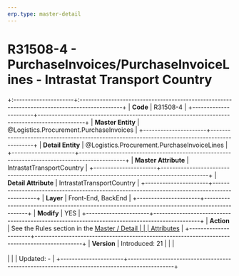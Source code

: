```yaml
---
erp.type: master-detail
---
```


# R31508-4 - PurchaseInvoices/PurchaseInvoiceLines - Intrastat Transport Country
+:---------------------+:---------------------------------------------------------------------------------------------+
| **Code**             | R31508-4                                                                                     |
+----------------------+----------------------------------------------------------------------------------------------+
| **Master Entity**    | @Logistics.Procurement.PurchaseInvoices                                                      |
+----------------------+----------------------------------------------------------------------------------------------+
| **Detail Entity**    | @Logistics.Procurement.PurchaseInvoiceLines                                                  |
+----------------------+----------------------------------------------------------------------------------------------+
| **Master Attribute** | IntrastatTransportCountry                                                                    |
+----------------------+----------------------------------------------------------------------------------------------+
| **Detail Attribute** | IntrastatTransportCountry                                                                    |
+----------------------+----------------------------------------------------------------------------------------------+
| **Layer**            | Front-End, BackEnd                                                                           |
+----------------------+----------------------------------------------------------------------------------------------+
| **Modify**           | YES                                                                                          |
+----------------------+----------------------------------------------------------------------------------------------+
| **Action**           | See the Rules section in the [Master / Detail                                                |
|                      | Attributes](xref:master-detail)                                                              |
+----------------------+----------------------------------------------------------------------------------------------+
| **Version**          | Introduced: 21                                                                               |
|                      | <br/><br/>                                                                                   |
|                      | Updated: -                                                                                   |
+----------------------+----------------------------------------------------------------------------------------------+
